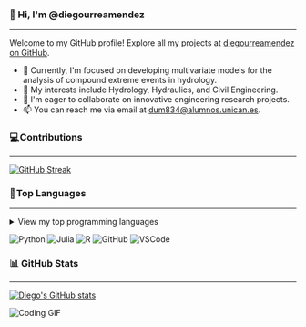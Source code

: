 ### 👋 Hi, I'm @diegourreamendez
***

Welcome to my GitHub profile! Explore all my projects at [diegourreamendez on GitHub](https://github.com/diegourreamendez).

- 🔭 Currently, I'm focused on developing multivariate models for the analysis of compound extreme events in hydrology.
- 👀 My interests include Hydrology, Hydraulics, and Civil Engineering.
- 💞️ I'm eager to collaborate on innovative engineering research projects.
- 📫 You can reach me via email at dum834@alumnos.unican.es.

### 💻 Contributions
***
[![GitHub Streak](https://streak-stats.demolab.com?user=diegourreamendez&theme=tokyonight&border_radius=6)](https://git.io/streak-stats)

### 🚀 Top Languages
***
<details>
<summary>View my top programming languages</summary>

| Rank | Languages |
|-----:|-----------|
|     1| Python    |
|     2| Julia     |
|     3| R         |

</details>

![Python](https://img.shields.io/badge/Python-3.8%2B-blue)
![Julia](https://img.shields.io/badge/Julia-1.6%2B-purple)
![R](https://img.shields.io/badge/R-4.0%2B-blue)
![GitHub](https://img.shields.io/badge/GitHub-Profile-green)
![VSCode](https://img.shields.io/badge/Editor-VSCode-blue)

### 📊 GitHub Stats
***
[![Diego's GitHub stats](https://github-readme-stats.vercel.app/api?username=diegourreamendez&show_icons=true&theme=tokyonight)](https://github.com/diegourreamendez)

![Coding GIF](https://media.giphy.com/media/LmNwrBhejkK9EFP504/giphy.gif)

